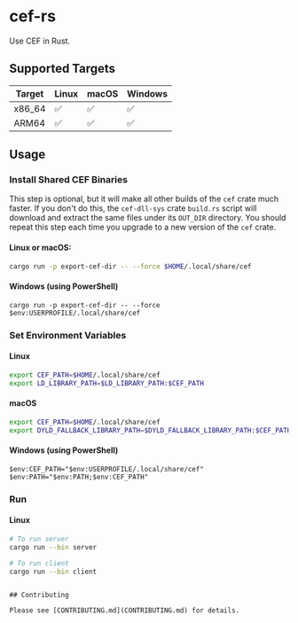 # cef-rs

Use CEF in Rust.

## Supported Targets

| Target | Linux | macOS | Windows |
| ------ | ----- | ----- | ------- |
| x86_64 | ✅    | ✅    | ✅      |
| ARM64  | ✅    | ✅    | ✅      |

## Usage

### Install Shared CEF Binaries

This step is optional, but it will make all other builds of the `cef` crate much faster. If you don't do this, the `cef-dll-sys` crate `build.rs` script will download and extract the same files under its `OUT_DIR` directory. You should repeat this step each time you upgrade to a new version of the `cef` crate.

#### Linux or macOS:

```sh
cargo run -p export-cef-dir -- --force $HOME/.local/share/cef
```

#### Windows (using PowerShell)

```pwsh
cargo run -p export-cef-dir -- --force $env:USERPROFILE/.local/share/cef
```

### Set Environment Variables

#### Linux

```sh
export CEF_PATH=$HOME/.local/share/cef
export LD_LIBRARY_PATH=$LD_LIBRARY_PATH:$CEF_PATH
```

#### macOS

```sh
export CEF_PATH=$HOME/.local/share/cef
export DYLD_FALLBACK_LIBRARY_PATH=$DYLD_FALLBACK_LIBRARY_PATH:$CEF_PATH
```

#### Windows (using PowerShell)

```pwsh
$env:CEF_PATH="$env:USERPROFILE/.local/share/cef"
$env:PATH="$env:PATH;$env:CEF_PATH"
```

### Run 

#### Linux

```sh
# To run server
cargo run --bin server

# To run client
cargo run --bin client
```
```

## Contributing

Please see [CONTRIBUTING.md](CONTRIBUTING.md) for details.
